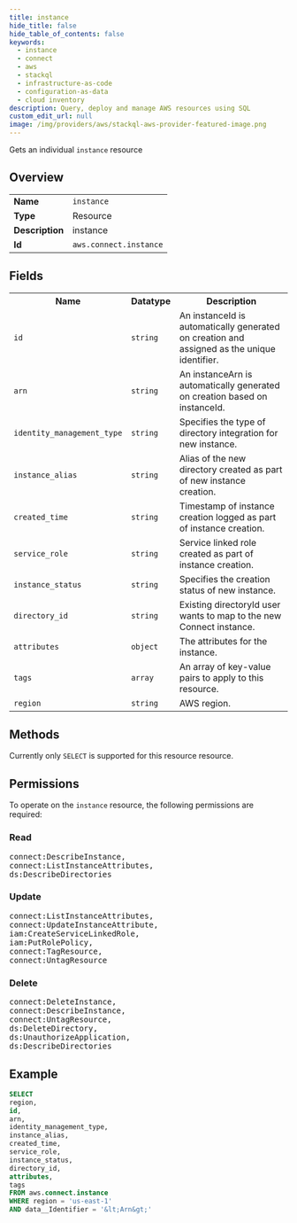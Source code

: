 ```yaml
---
title: instance
hide_title: false
hide_table_of_contents: false
keywords:
  - instance
  - connect
  - aws
  - stackql
  - infrastructure-as-code
  - configuration-as-data
  - cloud inventory
description: Query, deploy and manage AWS resources using SQL
custom_edit_url: null
image: /img/providers/aws/stackql-aws-provider-featured-image.png
---
```

Gets an individual <code>instance</code> resource

## Overview
<table><tbody>
<tr><td><b>Name</b></td><td><code>instance</code></td></tr>
<tr><td><b>Type</b></td><td>Resource</td></tr>
<tr><td><b>Description</b></td><td>instance</td></tr>
<tr><td><b>Id</b></td><td><code>aws.connect.instance</code></td></tr>
</tbody></table>

## Fields
<table><tbody>
<tr><th>Name</th><th>Datatype</th><th>Description</th></tr>
<tr><td><code>id</code></td><td><code>string</code></td><td>An instanceId is automatically generated on creation and assigned as the unique identifier.</td></tr>
<tr><td><code>arn</code></td><td><code>string</code></td><td>An instanceArn is automatically generated on creation based on instanceId.</td></tr>
<tr><td><code>identity_management_type</code></td><td><code>string</code></td><td>Specifies the type of directory integration for new instance.</td></tr>
<tr><td><code>instance_alias</code></td><td><code>string</code></td><td>Alias of the new directory created as part of new instance creation.</td></tr>
<tr><td><code>created_time</code></td><td><code>string</code></td><td>Timestamp of instance creation logged as part of instance creation.</td></tr>
<tr><td><code>service_role</code></td><td><code>string</code></td><td>Service linked role created as part of instance creation.</td></tr>
<tr><td><code>instance_status</code></td><td><code>string</code></td><td>Specifies the creation status of new instance.</td></tr>
<tr><td><code>directory_id</code></td><td><code>string</code></td><td>Existing directoryId user wants to map to the new Connect instance.</td></tr>
<tr><td><code>attributes</code></td><td><code>object</code></td><td>The attributes for the instance.</td></tr>
<tr><td><code>tags</code></td><td><code>array</code></td><td>An array of key-value pairs to apply to this resource.</td></tr>
<tr><td><code>region</code></td><td><code>string</code></td><td>AWS region.</td></tr>

</tbody></table>

## Methods
Currently only <code>SELECT</code> is supported for this resource resource.

## Permissions

To operate on the <code>instance</code> resource, the following permissions are required:

### Read
<pre>
connect:DescribeInstance,
connect:ListInstanceAttributes,
ds:DescribeDirectories</pre>

### Update
<pre>
connect:ListInstanceAttributes,
connect:UpdateInstanceAttribute,
iam:CreateServiceLinkedRole,
iam:PutRolePolicy,
connect:TagResource,
connect:UntagResource</pre>

### Delete
<pre>
connect:DeleteInstance,
connect:DescribeInstance,
connect:UntagResource,
ds:DeleteDirectory,
ds:UnauthorizeApplication,
ds:DescribeDirectories</pre>


## Example
```sql
SELECT
region,
id,
arn,
identity_management_type,
instance_alias,
created_time,
service_role,
instance_status,
directory_id,
attributes,
tags
FROM aws.connect.instance
WHERE region = 'us-east-1'
AND data__Identifier = '&lt;Arn&gt;'
```
